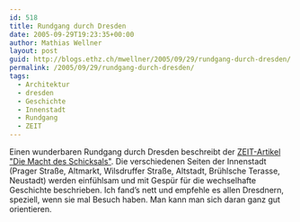 ```yaml
---
id: 518
title: Rundgang durch Dresden
date: 2005-09-29T19:23:35+00:00
author: Mathias Wellner
layout: post
guid: http://blogs.ethz.ch/mwellner/2005/09/29/rundgang-durch-dresden/
permalink: /2005/09/29/rundgang-durch-dresden/
tags:
  - Architektur
  - dresden
  - Geschichte
  - Innenstadt
  - Rundgang
  - ZEIT
---
```

Einen wunderbaren Rundgang durch Dresden beschreibt der [ZEIT-Artikel "Die Macht des Schicksals"](http://www.zeit.de/online/2005/39/ZEIT_geschichte_3_macht). Die verschiedenen Seiten der Innenstadt (Prager Straße, Altmarkt, Wilsdruffer Straße, Altstadt, Brühlsche Terasse, Neustadt) werden einfühlsam und mit Gespür für die wechselhafte Geschichte beschrieben. Ich fand&#8217;s nett und empfehle es allen Dresdnern, speziell, wenn sie mal Besuch haben. Man kann man sich daran ganz gut orientieren.